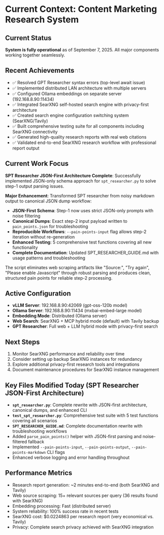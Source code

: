 # Current Context: Content Marketing Research System

## Current Status
**System is fully operational** as of September 7, 2025. All major components working together seamlessly.

## Recent Achievements
- ✅ Resolved GPT Researcher syntax errors (top-level await issue)
- ✅ Implemented distributed LAN architecture with multiple servers
- ✅ Configured Ollama embeddings on separate server (192.168.8.90:11434)
- ✅ Integrated SearXNG self-hosted search engine with privacy-first architecture
- ✅ Created search engine configuration switching system (SearXNG/Tavily)
- ✅ Built comprehensive testing suite for all components including SearXNG connectivity
- ✅ Generated high-quality research reports with real web citations
- ✅ Validated end-to-end SearXNG research workflow with professional report output

## Current Work Focus
**SPT Researcher JSON-First Architecture Complete**: Successfully implemented JSON-only schema approach for `spt_researcher.py` to solve step-1 output parsing issues.

**Major Enhancement**: Transformed SPT researcher from noisy markdown output to canonical JSON dump workflow:
- **JSON-First Schema**: Step-1 now uses strict JSON-only prompts with noise filtering
- **Canonical Dumps**: Exact step-2 input payload written to `pain_points.json` for troubleshooting
- **Reproducible Workflows**: `--pain-points-input` flag allows step-2 iteration without re-generation
- **Enhanced Testing**: 5 comprehensive test functions covering all new functionality
- **Complete Documentation**: Updated SPT_RESEARCHER_GUIDE.md with usage patterns and troubleshooting

The script eliminates web scraping artifacts like "Source:", "Try again", "Please enable Javascript" through robust parsing and produces clean, structured pain points for reliable step-2 processing.

## Active Configuration
- **vLLM Server**: 192.168.8.90:42069 (gpt-oss-120b model)
- **Ollama Server**: 192.168.8.90:11434 (mxbai-embed-large model)
- **Embedding Mode**: Distributed (Ollama server)
- **Web Search**: SearXNG + MCP hybrid mode (default) with Tavily backup
- **GPT Researcher**: Full web + LLM hybrid mode with privacy-first search

## Next Steps
1. Monitor SearXNG performance and reliability over time
2. Consider setting up backup SearXNG instances for redundancy
3. Explore additional privacy-first research tools and integrations
4. Document maintenance procedures for SearXNG instance management

## Key Files Modified Today (SPT Researcher JSON-First Architecture)
- **`spt_researcher.py`**: Complete rewrite with JSON-first architecture, canonical dumps, and enhanced CLI
- **`test_spt_researcher.py`**: Comprehensive test suite with 5 test functions covering all scenarios
- **`SPT_RESEARCHER_GUIDE.md`**: Complete documentation rewrite with troubleshooting workflows
- Added `parse_pain_points()` helper with JSON-first parsing and noise-filtered fallback
- Implemented `--pain-points-input`, `--pain-points-output`, `--pain-points-markdown` CLI flags
- Enhanced verbose logging and error handling throughout

## Performance Metrics
- Research report generation: ~2 minutes end-to-end (both SearXNG and Tavily)
- Web source scraping: 15+ relevant sources per query (36 results found with SearXNG)
- Embedding processing: Fast (distributed server)
- System reliability: 100% success rate in recent tests
- SearXNG cost: $0.0224863 per research report (very economical vs. Tavily)
- Privacy: Complete search privacy achieved with SearXNG integration